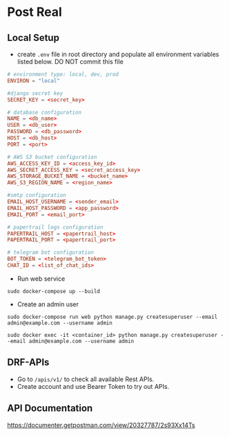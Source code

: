 # Post Real

## Local Setup

- create `.env` file in root directory and populate all environment variables listed below. DO NOT commit this file

```toml
# environment type: local, dev, prod
ENVIRON = "local"

#django secret key
SECRET_KEY = <secret_key>

# database configuration
NAME = <db_name>
USER = <db_user>
PASSWORD = <db_password>
HOST = <db_host>
PORT = <port>

# AWS S3 bucket configuration
AWS_ACCESS_KEY_ID = <access_key_id>
AWS_SECRET_ACCESS_KEY = <secret_access_key>
AWS_STORAGE_BUCKET_NAME = <bucket_name>
AWS_S3_REGION_NAME = <region_name>

#smtp configuration
EMAIL_HOST_USERNAME = <sender_email>
EMAIL_HOST_PASSWORD = <app_password>
EMAIL_PORT = <email_port>

# papertrail logs configuration
PAPERTRAIL_HOST = <papertrail_host>
PAPERTRAIL_PORT = <papertrail_port>

# telegram bot configuration
BOT_TOKEN = <telegram_bot_token>
CHAT_ID = <list_of_chat_ids>
```

- Run web service

```commandline
sudo docker-compose up --build
```

- Create an admin user

```commandline
sudo docker-compose run web python manage.py createsuperuser --email admin@example.com --username admin
```

```commandline
sudo docker exec -it <container_id> python manage.py createsuperuser --email admin@example.com --username admin
```

## DRF-APIs

- Go to `/apis/v1/` to check all available Rest APIs.
- Create account and use Bearer Token to try out APIs.

## API Documentation

https://documenter.getpostman.com/view/20327787/2s93Xx14Ts
